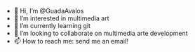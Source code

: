 - 👋 Hi, I’m @GuadaAvalos
- 👀 I’m interested in multimedia art
- 🌱 I’m currently learning git
- 💞️ I’m looking to collaborate on multimedia arte development
- 📫 How to reach me: send me an email!

<!---
GuadaAvalos/GuadaAvalos is a ✨ special ✨ repository because its `README.md` (this file) appears on your GitHub profile.
You can click the Preview link to take a look at your changes.
--->
